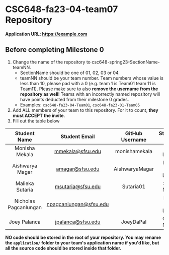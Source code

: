 # CSC648-fa23-04-team07 Repository

**Application URL: <https://example.com>**

## Before completing Milestone 0

1. Change the name of the repository to csc648-spring23-SectionName-teamNN.
   - SectionName should be one of 01, 02, 03 or 04.
   - teamNN should be your team number. Team numbers whose value is less than
     10, please pad with a 0 (e.g. team 1 is Team01 team 11 is Team11). Please
     make sure to also **remove the username from the repository as well**!
     Teams with an incorrectly named repository will have points deducted from
     their milestone 0 grades. 
   - Examples: `csc648-fa23-04-Team01`, `csc648-fa23-01-Team05`
2. Add ALL members of your team to this repository. For it to count, **they must
   ACCEPT the invite**.
3. Fill out the table below

| Student Name | Student Email | GitHub Username | Student's role |
| :----------: | :-----------: | :-------------: | :------------: |
|Monisha Mekala|mmekala@sfsu.edu| monishamekala  |  Team Leader   |
|Aishwarya Magar|amagar@sfsu.edu| AishwaryaMagar |Front-end Leader|
|Malieka Sutaria|msutaria@sfsu.edu|  Sutaria01   |  Scrum Master  |
|Nicholas Pagcanlungan|npagcanlungan@sfsu.edu|   |Back-end Leader |
| Joey Palanca | jpalanca@sfsu.edu |  JoeyDaPal  |  GitHub Master |

**NO code should be stored in the root of your repository. You may rename the
`application/` folder to your team's application name if you'd like, but all the
source code should be stored inside that folder.**
